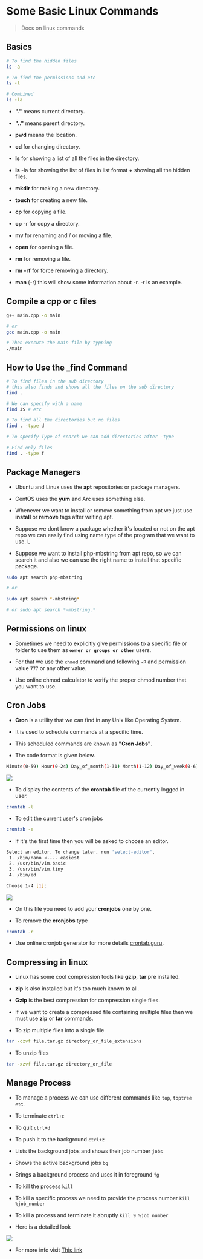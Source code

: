 # Some Basic Linux Commands

> Docs on linux commands

## Basics

```bash
# To find the hidden files
ls -a

# To find the permissions and etc
ls -l

# Combined
ls -la

```

- **"."** means current directory.

- **".."** means parent directory.

- **pwd** means the location.

- **cd** for changing directory.

- **ls** for showing a list of all the files in the directory.

- **ls** -la for showing the list of files in list format + showing all the hidden files.

- **mkdir** for making a new directory.

- **touch** for creating a new file.

- **cp** for copying a file.

- **cp** -r for copy a directory.

- **mv** for renaming and / or moving a file.

- **open** for opening a file.

- **rm** for removing a file.

- **rm** **-rf** for force removing a directory.

- **man** (-r) this will show some information about -r. -r is an example.

## Compile a cpp or c files

```bash
g++ main.cpp -o main

# or
gcc main.cpp -o main

# Then execute the main file by typping
./main
```

## How to Use the \_find Command

```bash
# To find files in the sub directory
# this also finds and shows all the files on the sub directory
find .

# We can specify with a name
find JS # etc

# To find all the directories but no files
find . -type d

# To specify Type of search we can add directories after -type

# Find only files
find . -type f

```

## Package Managers

- Ubuntu and Linux uses the **apt** repositories or package managers.

- CentOS uses the **yum** and Arc uses something else.

- Whenever we want to install or remove something from apt we just use **install** or **remove** tags after writing apt.

- Suppose we dont know a package whether it's located or not on the apt repo we can easily find using name type of the program that we want to use. L

- Suppose we want to install php-mbstring from apt repo, so we can search it and also we can use the right name to install that specific package.

```bash
sudo apt search php-mbstring

# or

sudo apt search *-mbstring*

# or sudo apt search *-mbstring.*
```

## Permissions on linux

- Sometimes we need to explicitly give permissions to a specific file or folder to use them as **`owner or groups or other`** users.

- For that we use the `chmod` command and following `-R` and permission value `777` or any other value.

- Use online chmod calculator to verify the proper chmod number that you want to use.

## Cron Jobs

- **Cron** is a utility that we can find in any Unix like Operating System.

- It is used to schedule commands at a specific time.

- This scheduled commands are known as **"Cron Jobs"**.

- The code format is given below.

```bash
Minute(0-59) Hour(0-24) Day_of_month(1-31) Month(1-12) Day_of_week(0-6) Command_to_execute
```

![](cron-job.png)

- To display the contents of the **crontab** file of the currently logged in user.

```bash
crontab -l
```

- To edit the current user's cron jobs

```bash
crontab -e
```

- If it's the first time then you will be asked to choose an editor.

```bash
Select an editor. To change later, run 'select-editor'.
 1. /bin/nano <---- easiest
 2. /usr/bin/vim.basic
 3. /usr/bin/vim.tiny
 4. /bin/ed

Choose 1-4 [1]:
```

![](cronfile.png)

- On this file you need to add your **cronjobs** one by one.

- To remove the **cronjobs** type

```bash
crontab -r
```

- Use online cronjob generator for more details [crontab.guru](https://crontab.guru/).

## Compressing in linux

- Linux has some cool compression tools like **gzip**, **tar** pre installed.

- **zip** is also installed but it's too much known to all.

- **Gzip** is the best compression for compression single files.

- If we want to create a compressed file containing multiple files then we must use **zip** or **tar** commands.

- To zip multiple files into a single file

```bash
tar -czvf file.tar.gz directory_or_file_extensions
```

- To unzip files

```bash
tar -xzvf file.tar.gz directory_or_file
```

## Manage Process

- To manage a process we can use different commands like `top`, `toptree` etc.

- To terminate `ctrl+c`

- To quit `ctrl+d`

- To push it to the background `ctrl+z`

- Lists the background jobs and shows their job number `jobs`

- Shows the active background jobs `bg`

- Brings a background process and uses it in foreground `fg`

- To kill the process `kill`

- To kill a specific process we need to provide the process number `kill %job_number`

- To kill a process and terminate it abruptly `kill 9 %job_number`

- Here is a detailed look

![](process_linux.png)

- For more info visit [This link](https://man7.org/linux/man-pages/man7/signal.7.html)

